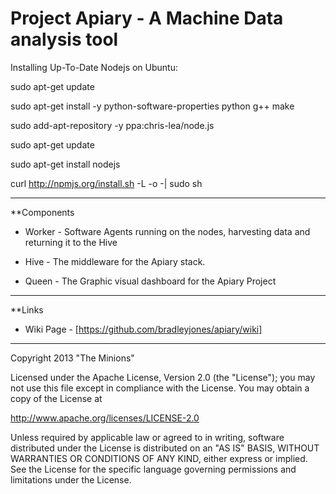 Project Apiary - A Machine Data analysis tool  
=============================================

Installing Up-To-Date Nodejs on Ubuntu:

  sudo apt-get update
  
  sudo apt-get install -y python-software-properties python g++ make
  
  sudo add-apt-repository -y ppa:chris-lea/node.js
  
  sudo apt-get update
  
  sudo apt-get install nodejs

  curl http://npmjs.org/install.sh -L -o -| sudo sh

* * *

**Components 

* Worker - Software Agents running on the nodes, harvesting data and returning it to the Hive

* Hive - The middleware for the Apiary stack.

* Queen - The Graphic visual dashboard for the Apiary Project
  
* * *

**Links

* Wiki Page - [https://github.com/bradleyjones/apiary/wiki]

* * *

Copyright 2013 "The Minions" 

Licensed under the Apache License, Version 2.0 (the "License");
you may not use this file except in compliance with the License.
You may obtain a copy of the License at

http://www.apache.org/licenses/LICENSE-2.0

Unless required by applicable law or agreed to in writing, software
distributed under the License is distributed on an "AS IS" BASIS,
WITHOUT WARRANTIES OR CONDITIONS OF ANY KIND, either express or implied.
See the License for the specific language governing permissions and
limitations under the License.

